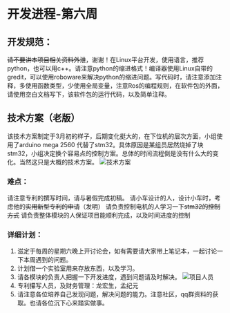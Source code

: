 ﻿# 开发进程-第六周
## 开发规范：
~~请不要讲本项目相关资料外泄~~，谢谢！在Linux平台开发，使用语言，推荐python，也可以用c++。请注意python的缩进格式！编译器使用Linux自带的gredit，可以使用roboware来解决python的缩进问题。写代码时，请注意添加注释，多使用函数类型，少使用全局变量，注意Ros的编程规则，在软件包的外面，请使用空白文档写下，该软件包的运行代码，以及简单注释。
## 技术方案（老版）
该技术方案制定于3月初的样子，后期变化挺大的，在下位机的层次方面，小组使用了arduino mega 2560 代替了stm32。具体原因是某组员居然烧掉了块stm32，小组决定换个容易点的控制方案。总体的时间流程倒是没有什么大的变化。当然这只是大概的技术方案。
![技术方案](https://img-blog.csdnimg.cn/20190813110531283.png?x-oss-process=image/watermark,type_ZmFuZ3poZW5naGVpdGk,shadow_10,text_aHR0cHM6Ly9ibG9nLmNzZG4ubmV0L2RhbmlhbzIwMTc=,size_16,color_FFFFFF,t_70)
### 难点：
   请注意专利的撰写时间，请与暑假完成初稿。
   请小车设计的人，设计小车时，考虑他的~~实用新型专利的申请~~（发明）
   请负责控制电机的人学习一下~~stm32的控制方式~~
   请负责整体模块的人保证项目能顺利完成，以及时间进度的控制

### 详细计划：
1.	滋定于每周的星期六晚上开讨论会，如有需要请大家带上笔记本，一起讨论一下本周遇到的问题。
2.	计划借一个实验室用来存放东西，以及学习。
3.	请各模块的负责人把握一下开发进度，遇到问题请及时解决。
![项目人员](https://img-blog.csdnimg.cn/20190813111450578.png?x-oss-process=image/watermark,type_ZmFuZ3poZW5naGVpdGk,shadow_10,text_aHR0cHM6Ly9ibG9nLmNzZG4ubmV0L2RhbmlhbzIwMTc=,size_16,color_FFFFFF,t_70)
4.	专利攥写人员，及财务管理：龙宏生，孟纪元
5.	请注意各位培养自己发现问题，解决问题的能力。注意社区，qq群资料的获取。也请各位沉下心来踏实做事。


